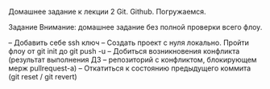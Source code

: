 Домашнее задание к лекции 2 Git. Github. Погружаемся.

Задание
Внимание: домашнее задание без полной проверки всего флоу.

– Добавить себе ssh ключ
– Создать проект с нуля локально. Пройти флоу от git init до git push -u
– Добиться возникновения конфликта (результат выполнения ДЗ – репозиторий с конфликтом, блокирующем мерж pullrequest-а)
– Откатиться к состоянию предыдущего коммита (git reset / git revert)
